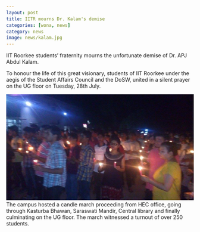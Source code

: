 ```yaml
---
layout: post
title: IITR mourns Dr. Kalam's demise
categories: [wona, news]
category: news
image: news/kalam.jpg
---
```

IIT Roorkee students’ fraternity mourns the unfortunate demise of Dr. APJ Abdul Kalam.

To honour the life of this great visionary, students of IIT Roorkee under the aegis of the Student Affairs Council and the DoSW, united in a silent prayer on the UG floor on Tuesday, 28th July.

![Candle march by students](/images/posts/news/kalam-candle-march.jpg) The campus hosted a candle march proceeding from HEC office, going through Kasturba Bhawan, Saraswati Mandir, Central library and finally culminating on the UG floor. The march witnessed a turnout of over 250 students.
